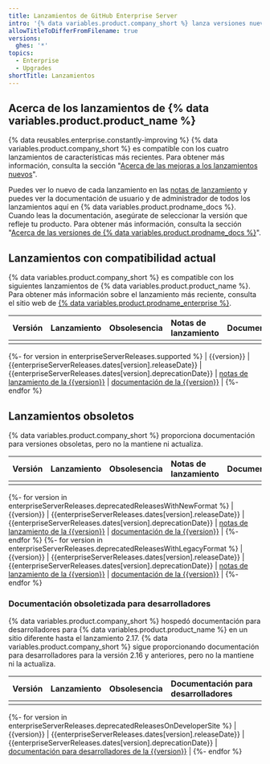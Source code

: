 ```yaml
---
title: Lanzamientos de GitHub Enterprise Server
intro: '{% data variables.product.company_short %} lanza versiones nuevas de {% data variables.product.product_name %} con frecuencia. Puedes revisar versiones compatibles, ver fechas de obsolescencia y buscar documentación de los lanzamientos que hayas desplegado.'
allowTitleToDifferFromFilename: true
versions:
  ghes: '*'
topics:
  - Enterprise
  - Upgrades
shortTitle: Lanzamientos
---
```


## Acerca de los lanzamientos de {% data variables.product.product_name %}

{% data reusables.enterprise.constantly-improving %} {% data variables.product.company_short %} es compatible con los cuatro lanzamientos de características más recientes. Para obtener más información, consulta la sección "[Acerca de las mejoras a los lanzamientos nuevos](/admin/overview/about-upgrades-to-new-releases)".

Puedes ver lo nuevo de cada lanzamiento en las [notas de lanzamiento](/admin/release-notes) y puedes ver la documentación de usuario y de administrador de todos los lanzamientos aquí en {% data variables.product.prodname_docs %}. Cuando leas la documentación, asegúrate de seleccionar la versión que refleje tu producto. Para obtener más información, consulta la sección "[Acerca de las versiones de {% data variables.product.prodname_docs %}](/get-started/learning-about-github/about-versions-of-github-docs)".

## Lanzamientos con compatibilidad actual

{% data variables.product.company_short %} es compatible con los siguientes lanzamientos de {% data variables.product.product_name %}. Para obtener más información sobre el lanzamiento más reciente, consulta el sitio web de [{% data variables.product.prodname_enterprise %}](https://github.com/enterprise).

| Versión | Lanzamiento | Obsolesencia | Notas de lanzamiento | Documentación |
|:------- |:----------- |:------------ |:-------------------- |:------------- |
|         |             |              |                      |               |
{%- for version in enterpriseServerReleases.supported %}
| {{version}} | {{enterpriseServerReleases.dates[version].releaseDate}} | {{enterpriseServerReleases.dates[version].deprecationDate}} | [notas de lanzamiento de la {{version}}](/enterprise-server@{{version}}/admin/release-notes) | [documentación de la {{version}}](/enterprise-server@{{version}}) |
{%- endfor %}

## Lanzamientos obsoletos

{% data variables.product.company_short %} proporciona documentación para versiones obsoletas, pero no la mantiene ni actualiza.

| Versión | Lanzamiento | Obsolesencia | Notas de lanzamiento | Documentación |
|:------- |:----------- |:------------ |:-------------------- |:------------- |
|         |             |              |                      |               |
{%- for version in enterpriseServerReleases.deprecatedReleasesWithNewFormat %}
| {{version}} | {{enterpriseServerReleases.dates[version].releaseDate}} | {{enterpriseServerReleases.dates[version].deprecationDate}} | [notas de lanzamiento de la {{version}}](/enterprise-server@{{version}}/admin/release-notes) | [documentación de la {{version}}](/enterprise-server@{{version}}) |
{%- endfor %}
{%- for version in enterpriseServerReleases.deprecatedReleasesWithLegacyFormat %}
| {{version}} | {{enterpriseServerReleases.dates[version].releaseDate}} | {{enterpriseServerReleases.dates[version].deprecationDate}} | [notas de lanzamiento de la {{version}}](https://enterprise.github.com/releases/series/{{version}}) | [documentación de la {{version}}](/enterprise/{{version}}) |
{%- endfor %}

### Documentación obsoletizada para desarrolladores

{% data variables.product.company_short %} hospedó documentación para desarrolladores para {% data variables.product.product_name %} en un sitio diferente hasta el lanzamiento 2.17. {% data variables.product.company_short %} sigue proporcionando documentación para desarrolladores para la versión 2.16 y anteriores, pero no la mantiene ni la actualiza.

| Versión | Lanzamiento | Obsolesencia | Documentación para desarrolladores |
|:------- |:----------- |:------------ |:---------------------------------- |
|         |             |              |                                    |
{%- for version in enterpriseServerReleases.deprecatedReleasesOnDeveloperSite %}
| {{version}} | {{enterpriseServerReleases.dates[version].releaseDate}} | {{enterpriseServerReleases.dates[version].deprecationDate}} | [documentación para desarrolladores de la {{version}}](https://developer.github.com/enterprise/{{version}}) |
{%- endfor %}

